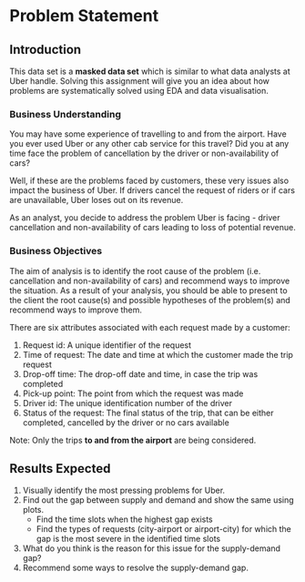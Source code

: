 # Problem Statement

## Introduction

This data set is a  **masked data set**  which is similar to what data analysts at Uber handle. Solving this assignment will give you an idea about how problems are systematically solved using EDA and data visualisation.

### Business Understanding

You may have some experience of travelling to and from the airport. Have you ever used Uber or any other cab service for this travel? Did you at any time face the problem of cancellation by the driver or non-availability of cars?

Well, if these are the problems faced by customers, these very issues also impact the business of Uber. If drivers cancel the request of riders or if cars are unavailable, Uber loses out on its revenue.

As an analyst, you decide to address the problem Uber is facing - driver cancellation and non-availability of cars leading to loss of potential revenue.

### Business Objectives

The aim of analysis is to identify the root cause of the problem (i.e. cancellation and non-availability of cars) and recommend ways to improve the situation. As a result of your analysis, you should be able to present to the client the root cause(s) and possible hypotheses of the problem(s) and recommend ways to improve them.

There are six attributes associated with each request made by a customer:

1.  Request id: A unique identifier of the request
2.  Time of request: The date and time at which the customer made the trip request
3.  Drop-off time: The drop-off date and time, in case the trip was completed
4.  Pick-up point: The point from which the request was made
5.  Driver id: The unique identification number of the driver
6.  Status of the request: The final status of the trip, that can be either completed, cancelled by the driver or no cars available

Note: Only the trips **to and from the airport** are being considered.

## Results Expected

1.  Visually identify the most pressing problems for Uber.
2.  Find out the gap between supply and demand and show the same using plots.
    -   Find the time slots when the highest gap exists
    -   Find the types of requests (city-airport or airport-city) for which the gap is the most severe in the identified time slots
3.  What do you think is the reason for this issue for the supply-demand gap?
4.  Recommend some ways to resolve the supply-demand gap.
